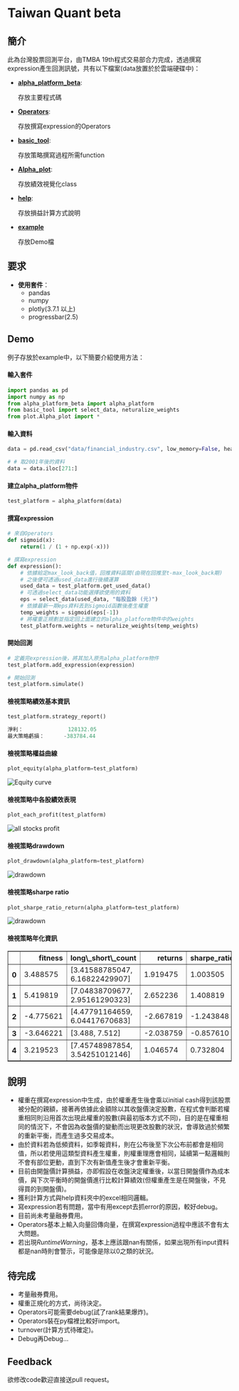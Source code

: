 # Taiwan Quant beta
## 簡介
此為台灣股票回測平台，由TMBA 19th程式交易部合力完成，透過撰寫expression產生回測訊號，共有以下檔案(data放置於於雲端硬碟中)：
  * [**alpha_platform_beta**](https://github.com/Andy-Liu66/TMBA_pair_trading_module/blob/master/Taiwan%20Quant%20beta/alpha_platform_beta.py):
    
	  存放主要程式碼
  * [**Operators**](https://github.com/Andy-Liu66/TMBA_pair_trading_module/tree/master/Taiwan%20Quant%20beta/Operators):
  
 	  存放撰寫expression的Operators
  * [**basic_tool**](https://github.com/Andy-Liu66/TMBA_pair_trading_module/blob/master/Taiwan%20Quant%20beta/basic_tool.py):
    
	  存放策略撰寫過程所需function
  * [**Alpha_plot**](https://github.com/Andy-Liu66/TMBA_pair_trading_module/blob/master/Taiwan%20Quant%20beta/Alpha_plot.py):
  
    存放績效視覺化class
  * [**help**](https://github.com/Andy-Liu66/TMBA_pair_trading_module/tree/master/Taiwan%20Quant%20beta/help):
  
    存放損益計算方式說明
  * [**example**](https://github.com/Andy-Liu66/TMBA_pair_trading_module/blob/master/Taiwan%20Quant%20beta/example.ipynb)
   
    存放Demo檔
## 要求
* **使用套件**：
  * pandas
  * numpy
  * plotly(3.7.1 以上)
  * progressbar(2.5)
## Demo
例子存放於example中，以下簡要介紹使用方法：

#### 輸入套件
```python
import pandas as pd
import numpy as np
from alpha_platform_beta import alpha_platform
from basic_tool import select_data, neturalize_weights
from plot.Alpha_plot import *
```

#### 輸入資料
```python
data = pd.read_csv("data/financial_industry.csv", low_memory=False, header=[0, 1], index_col=0)

# # 取2001年後的資料
data = data.iloc[271:]
```

#### 建立alpha_platform物件
```python
test_platform = alpha_platform(data)
```

#### 撰寫expression
```python
# 來自Operators
def sigmoid(x):
    return(1 / (1 + np.exp(-x)))

# 撰寫expression
def expression():
    # 依據給定max_look_back值，回推資料區間(由現在回推至t-max_look_back期)
    # 之後便可透過used_data進行後續運算
    used_data = test_platform.get_used_data()
    # 可透過select_data功能選擇欲使用的資料
    eps = select_data(used_data, "每股盈餘 (元)")
    # 依據最新一期eps資料丟到sigmoid函數後產生權重
    temp_weights = sigmoid(eps[-1])
    # 將權重正規劃並指定回上面建立的alpha_platform物件中的weights
    test_platform.weights = neturalize_weights(temp_weights)
```

#### 開始回測
```python
# 定義完expression後，將其加入原先alpha_platform物件
test_platform.add_expression(expression)

# 開始回測
test_platform.simulate()
```

#### 檢視策略績效基本資訊
```python
test_platform.strategy_report()

淨利：              128132.05
最大策略虧損：      -383784.44
```

#### 檢視策略權益曲線
```python
plot_equity(alpha_platform=test_platform)
```

![Equity curve](https://i.imgur.com/xEhe5uX.png)

#### 檢視策略中各股績效表現
```python
plot_each_profit(test_platform)
```

![all stocks profit](https://i.imgur.com/80q8gnI.png)

#### 檢視策略drawdown
```python
plot_drawdown(alpha_platform=test_platform)
```

![drawdown](https://i.imgur.com/QVCcmmw.png)

#### 檢視策略sharpe ratio
```python
plot_sharpe_ratio_return(alpha_platform=test_platform)
```

![drawdown](https://i.imgur.com/SHjAGK1.png)

#### 檢視策略年化資訊
<table border="1" class="dataframe">  <thead>    <tr style="text-align: right;">      <th></th>      <th>fitness</th>      <th>long\_short\_count</th>      <th>returns</th>      <th>sharpe_ratio</th>      <th>turnover</th>      <th>year</th>    </tr>  </thead>  <tbody>    <tr>      <th>0</th>      <td>3.488575</td>      <td>[3.41588785047, 6.16822429907]</td>      <td>1.919475</td>      <td>1.003505</td>      <td>0.158828</td>      <td>2001</td>    </tr>    <tr>      <th>1</th>      <td>5.419819</td>      <td>[7.04838709677, 2.95161290323]</td>      <td>2.652236</td>      <td>1.408819</td>      <td>0.179206</td>      <td>2002</td>    </tr>    <tr>      <th>2</th>      <td>-4.775621</td>      <td>[4.47791164659, 6.04417670683]</td>      <td>-2.667819</td>      <td>-1.243848</td>      <td>0.180980</td>      <td>2003</td>    </tr>    <tr>      <th>3</th>      <td>-3.646221</td>      <td>[3.488, 7.512]</td>      <td>-2.038759</td>      <td>-0.857610</td>      <td>0.112787</td>      <td>2004</td>    </tr>    <tr>      <th>4</th>      <td>3.219523</td>      <td>[7.45748987854, 3.54251012146]</td>      <td>1.046574</td>      <td>0.732804</td>      <td>0.054220</td>      <td>2005</td>    </tr>  </tbody></table>

## 說明
* 權重在撰寫expression中生成，由於權重產生後會乘以initial cash得到該股票被分配的親額，接著再依據此金額除以其收盤價決定股數，在程式會判斷若權重相同則沿用首次出現此權重的股數(與最初版本方式不同)，目的是在權重相同的情況下，不會因為收盤價的變動而出現更改股數的狀況，會導致過於頻繁的重新平衡，而產生過多交易成本。
* 由於資料若為低頻資料，如季報資料，則在公布後至下次公布前都會是相同值，所以若使用這類型資料產生權重，則權重理應會相同，延續第一點邏輯則不會有部位更動，直到下次有新值產生後才會重新平衡。
* 目前由開盤價計算損益，亦即假設在收盤決定權重後，以當日開盤價作為成本價，與下次平衡時的開盤價進行比較計算績效(但權重產生是在開盤後，不見得買的到開盤價)。
* 獲利計算方式與help資料夾中的excel相同邏輯。
* 寫expression若有問題，當中有用except去抓error的原因，較好debug。
* 目前尚未考量融券費用。
* Operators基本上輸入向量回傳向量，在撰寫expression過程中應該不會有太大問題。
* 若出現*RuntimeWarning*，基本上應該跟nan有關係，如果出現所有input資料都是nan時則會警示，可能像是除以0之類的狀況。

## 待完成
* 考量融券費用。
* 權重正規化的方式，尚待決定。
* Operators可能需要debug(試了rank結果爆炸)。
* Operators裝在py檔裡比較好import。
* turnover(計算方式待確定)。
* Debug再Debug...

## Feedback
欲修改code歡迎直接送pull request。